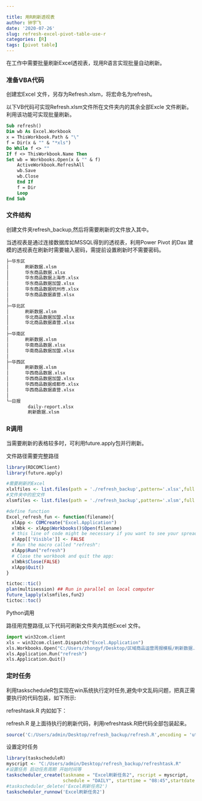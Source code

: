 ```yaml
---

title: 用R刷新透视表
author: 钟宇飞
date: '2020-07-26'
slug: refresh-excel-pivot-table-use-r
categories: [R]
tags: [pivot table]
---
```




在工作中需要批量刷新Excel透视表，现用R语言实现批量自动刷新。

### 准备VBA代码

创建宏Excel 文件，另存为Refresh.xlsm，将宏命名为refresh。

以下VB代码可实现Refresh.xlsm文件所在文件夹内的其余全部Excle 文件刷新。利用该功能可实现批量刷新。

```vb
Sub refresh()
Dim wb As Excel.Workbook
x = ThisWorkbook.Path & "\"
f = Dir(x & "" & "*xls")
Do While f <> ""
If f <> ThisWorkbook.Name Then
Set wb = Workbooks.Open(x & "" & f)
    ActiveWorkbook.RefreshAll
    wb.Save
    wb.Close
    End If
    f = Dir
    Loop
End Sub
```

### 文件结构

创建文件夹refresh_backup,然后将需要刷新的文件放入其中。

当透视表是通过连接数据库如MSSQL得到的透视表，利用Power Pivot 的Dax 建模的透视表在刷新时需要输入密码，需提前设置刷新时不需要密码。

```bash
├─华东区
│      刷新数据.xlsm
│      华东商品数据.xlsx
│      华东商品数据上海市.xlsx
│      华东商品数据加盟.xlsx
│      华东商品数据杭州市.xlsx
│      华东商品数据直营.xlsx
│
├─华北区
│      刷新数据.xlsm
│      华北商品数据加盟.xlsx
│      华北商品数据直营.xlsx
│
├─华南区
│      刷新数据.xlsm
│      华南商品数据.xlsx
│      华南商品数据加盟.xlsx
│
├─华西区
│      刷新数据.xlsm
│      华西商品数据.xlsx
│      华西商品数据加盟.xlsx
│      华西商品数据成都市.xlsx
│      华西商品数据直营.xlsx
│
└─日报
        daily-report.xlsx
        刷新数据.xlsm
```



### R调用

当需要刷新的表格较多时，可利用future.apply包并行刷新。

文件路径需要完整路径

```R
library(RDCOMClient)
library(future.apply)

#需要刷新的Excel
xlxlfiles <- list.files(path = './refresh_backup',pattern='.xlsx',full.names=T,recursive = T)
#文件夹中的宏文件
xlsmfiles <- list.files(path = './refresh_backup',pattern='.xlsm',full.names=T,recursive = T)

#define function
Excel_refresh_fun <- function(filename){
  xlApp <- COMCreate("Excel.Application")
  xlWbk <- xlApp$Workbooks()$Open(filename)
  # this line of code might be necessary if you want to see your spreadsheet:
  xlApp[['Visible']] <- FALSE 
  # Run the macro called "refresh":
  xlApp$Run("refresh")
  # Close the workbook and quit the app:
  xlWbk$Close(FALSE)
  xlApp$Quit()
}

tictoc::tic() 
plan(multisession) ## Run in parallel on local computer
future_lapply(xlsmfiles,fun2)
tictoc::toc()

```

Python调用

路径用完整路径,以下代码可刷新文件夹内其他Excel 文件。

```python
import win32com.client
xls = win32com.client.Dispatch("Excel.Application")
xls.Workbooks.Open("C:/Users/zhongyf/Desktop/区域商品运营周报模板/刷新数据.xlsm")
xls.Application.Run("refresh")
xls.Application.Quit()
```



### 定时任务

利用taskscheduleR包实现在win系统执行定时任务,避免中文乱码问题，把真正需要执行的代码包装，如下所示:

refreshtask.R 内如如下：

refresh.R 是上面待执行的刷新代码，利用refreshtask.R把代码全部包装起来。

```R
source('C:/Users/admin/Desktop/refresh_backup/refresh.R',encoding = 'utf-8')# 需全路径  可避免代码中文问题
```

设置定时任务

```R
library(taskscheduleR)
myscript <- "C:/Users/admin/Desktop/refresh_backup/refreshtask.R"
#设置任务 启动任务周期 开始时间等
taskscheduler_create(taskname = "Excel刷新任务2", rscript = myscript, 
                     schedule = "DAILY", starttime = "08:45",startdate = format(Sys.Date(), "%Y/%m/%d"))
#taskscheduler_delete('Excel刷新任务2')
taskscheduler_runnow('Excel刷新任务2')
```

